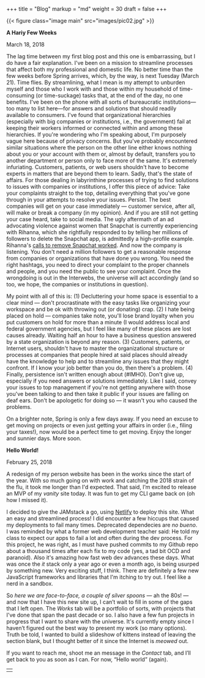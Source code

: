 +++
title = "Blog"
markup = "md"
weight = 30
draft = false
+++

{{< figure class="image main" src="images/pic02.jpg" >}}

**A Hariy Few Weeks**

March 18, 2018

The lag time between my first blog post and this one is embarrassing, but I do have a fair explanation. I've been on a mission to streamline processes that affect both my professional and domestic life.  No better time than the few weeks before Spring arrives, which, by the way, is next Tuesday (March 21). Time flies.  By streamlining, what I mean is my attempt to unburden myself and those who I work with and those within my household of time-consuming (or time-suckage) tasks that, at the end of the day, no one benefits. I've been on the phone with all sorts of bureaucratic institutions—too many to list here—for answers and solutions that should readily available to consumers. I've found that organizational hierarchies (especially with big companies or institutions, i.e., the government) fail at keeping their workers informed or connected within and among these hierarchies. If you're wondering who I'm speaking about, I'm purposely vague here because of privacy concerns. But you've probably encountered similar situations where the person on the other line either knows nothing about you or your account with them or, almost by default, transfers you to another department or person only to face more of the same. It's extremely infuriating. Customers, patients, or web users shouldn't have to become experts in matters that are beyond them to learn. Sadly, that's the state of affairs. For those dealing in labyrinthine processes of trying to find solutions to issues with companies or institutions, I offer this piece of advice: Take your complaints straight to the top, detailing everything that you've gone through in your attempts to resolve your issues. Persist. The best companies will get on your case immediately — customer service, after all, will make or break a company (in my opinion). And if you are still not getting your case heard, take to social media. The ugly aftermath of an ad advocating violence against women that Snapchat is currently experiencing with Rihanna, which she rightfully responded to by telling her millions of followers to delete the Snapchat app, is admittedly a high-profile example. Rihanna's <a href="http://www.vulture.com/2018/03/snapchats-offensive-rihanna-ad-cost-the-app-usd800-million.html" target="_blank" rel="noopener">calls to remove Snapchat worked</a>. And now the company is listening. You don't need a million followers to get a reasonable response from companies or organizations that have done you wrong. You need the right hashtags, you need to direct your complaint to the proper channels and people, and you need the public to see your complaint. Once the wrongdoing is out in the Interwebs, the universe will act accordingly (and so too, we hope, the companies or institutions in question).

My point with all of this is: (1) Decluttering your home space is essential to a clear mind — don't procrastinate with the easy tasks like organizing your workspace and be ok with throwing out (or donating) crap. (2) I hate being placed on hold — companies take note, you'll lose brand loyalty when you put customers on hold for more than a minute (I would address local and federal government agencies, but I feel like many of these places are lost causes already. Waiting half an hour to have a business question answered by a state organization is beyond any reason. (3) Customers, patients, or Internet users, shouldn't have to master the organizational structure or processes at companies that people hired at said places should already have the knowledge to help and to streamline any issues that they might confront. If I know your job better than you do, then there's a problem. (4) Finally, persistence isn't written enough about (#IMHO). Don't give up, especially if you need answers or solutions immediately. Like I said, convey your issues to top management if you're not getting anywhere with those you've been talking to and then take it public if your issues are falling on deaf ears. Don't be apologetic for doing so — it wasn't you who caused the problems.

On a brighter note, Spring is only a few days away. If you need an excuse to get moving on projects or even just getting your affairs in order (i.e., filing your taxes!), now would be a perfect time to get moving. Enjoy the longer and sunnier days.  More soon.

**Hello World!**

February 25, 2018

A redesign of my person website has been in the works since the start of the year. With so much going on with work and catching the 2018 strain of the flu, it took me longer than I'd expected. That said, I’m excited to release an MVP of my _vanity_ site today. It was fun to get my CLI game back on (oh how I missed it).

I decided to give the JAMstack a go, using <a href="https://www.netlify.com" target="_blank" rel="noopener">Netlify</a> to deploy this site. What an easy and streamlined process! I did encounter a few hiccups that caused my deployments to fail many times. Deprecated dependecies are _no bueno_. I was reminded by what a former web development teacher said: He told my class to expect our apps to fail a lot and often during the dev process. For this project, he was right, as I must have pushed commits to my Github repo about a thousand times after each fix to my code (yes, a tad bit OCD and paranoid). Also it's amazing how fast web dev advances these days. What was once the _it_ stack only a year ago or even a month ago, is being usurped by something new. Very exciting stuff, I think. There are definitely a few new JavaScript frameworks and libraries that I'm itching to try out. I feel like a nerd in a sandbox.

So _here we are face-to-face, a couple of silver spoons_ — ah the 80s! — and now that I have this new site up, I can’t wait to fill in some of the gaps that I left open. The _Works_ tab will be a portfolio of sorts, with projects that I've done that span the past decade or so. I also have a few fun projects in progress that I want to share with the universe. It's currently empty since I haven’t figured out the best way to present my work (so many options). Truth be told, I wanted to build a slideshow of kittens instead of leaving the section blank, but I thought better of it since the Internet is _meowed_ out.

If you want to reach me, shoot me an message in the _Contact_ tab, and I’ll get back to you as soon as I can. For now, “Hello world” (again).

<table>
<tr><td class="icons"><a href="/#work"><i class="far fa-arrow-alt-circle-left fa-lg"></i></a><a href="/#contact"><i class="far fa-arrow-alt-circle-right fa-lg"></i></a></td></tr>
</table>
